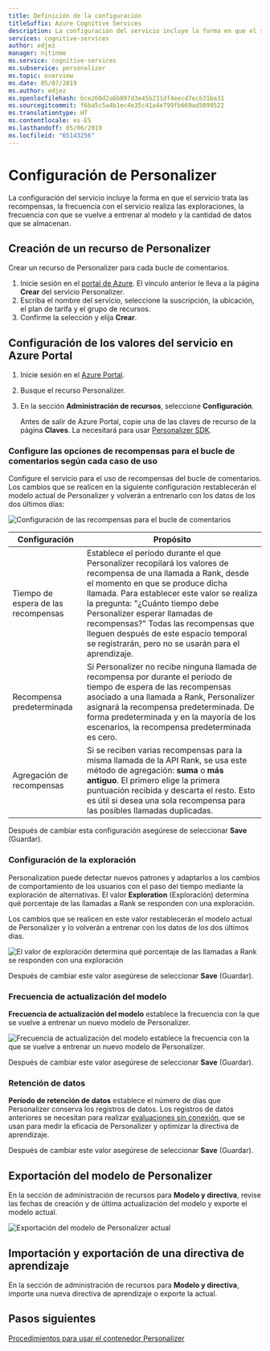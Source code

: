 ```yaml
---
title: Definición de la configuración
titleSuffix: Azure Cognitive Services
description: La configuración del servicio incluye la forma en que el servicio trata las recompensas, la frecuencia con el servicio realiza las exploraciones, la frecuencia con que se vuelve a entrenar al modelo y la cantidad de datos que se almacenan.
services: cognitive-services
author: edjez
manager: nitinme
ms.service: cognitive-services
ms.subservice: personalizer
ms.topic: overview
ms.date: 05/07/2019
ms.author: edjez
ms.openlocfilehash: bce260d2a6b897d3e45b231df4eecd7ecb31ba31
ms.sourcegitcommit: f6ba5c5a4b1ec4e35c41a4e799fb669ad5099522
ms.translationtype: HT
ms.contentlocale: es-ES
ms.lasthandoff: 05/06/2019
ms.locfileid: "65143256"
---
```

# <a name="personalizer-settings"></a>Configuración de Personalizer

La configuración del servicio incluye la forma en que el servicio trata las recompensas, la frecuencia con el servicio realiza las exploraciones, la frecuencia con que se vuelve a entrenar al modelo y la cantidad de datos que se almacenan.

## <a name="create-personalizer-resource"></a>Creación de un recurso de Personalizer

Crear un recurso de Personalizer para cada bucle de comentarios. 

1. Inicie sesión en el [portal de Azure](https://ms.portal.azure.com/#create/Microsoft.CognitiveServicesPersonalizer). El vínculo anterior le lleva a la página **Crear** del servicio Personalizer. 
1. Escriba el nombre del servicio, seleccione la suscripción, la ubicación, el plan de tarifa y el grupo de recursos.
1. Confirme la selección y elija **Crear**.

## <a name="configure-service-settings-in-the-azure-portal"></a>Configuración de los valores del servicio en Azure Portal

1. Inicie sesión en el [Azure Portal](https://ms.portal.azure.com/#create/Microsoft.CognitiveServicesPersonalizer).
1. Busque el recurso Personalizer. 
1. En la sección **Administración de recursos**, seleccione **Configuración**.

    Antes de salir de Azure Portal, copie una de las claves de recurso de la página **Claves**. La necesitará para usar [Personalizer SDK](https://aka.ms/personalizer-dotnet-sdk-docs).

### <a name="configure-reward-settings-for-the-feedback-loop-based-on-use-case"></a>Configure las opciones de recompensas para el bucle de comentarios según cada caso de uso

Configure el servicio para el uso de recompensas del bucle de comentarios. Los cambios que se realicen en la siguiente configuración restablecerán el modelo actual de Personalizer y volverán a entrenarlo con los datos de los dos últimos días:

![Configuración de las recompensas para el bucle de comentarios](media/settings/configure-model-reward-settings.png)

|Configuración|Propósito|
|--|--|
|Tiempo de espera de las recompensas|Establece el período durante el que Personalizer recopilará los valores de recompensa de una llamada a Rank, desde el momento en que se produce dicha llamada. Para establecer este valor se realiza la pregunta: "¿Cuánto tiempo debe Personalizer esperar llamadas de recompensas?" Todas las recompensas que lleguen después de este espacio temporal se registrarán, pero no se usarán para el aprendizaje.|
|Recompensa predeterminada|Si Personalizer no recibe ninguna llamada de recompensa por durante el período de tiempo de espera de las recompensas asociado a una llamada a Rank, Personalizer asignará la recompensa predeterminada. De forma predeterminada y en la mayoría de los escenarios, la recompensa predeterminada es cero.|
|Agregación de recompensas|Si se reciben varias recompensas para la misma llamada de la API Rank, se usa este método de agregación: **suma** o **más antiguo**. El primero elige la primera puntuación recibida y descarta el resto. Esto es útil si desea una sola recompensa para las posibles llamadas duplicadas. |

Después de cambiar esta configuración asegúrese de seleccionar **Save** (Guardar).

### <a name="exploration-setting"></a>Configuración de la exploración 

Personalization puede detectar nuevos patrones y adaptarlos a los cambios de comportamiento de los usuarios con el paso del tiempo mediante la exploración de alternativas. El valor **Exploration** (Exploración) determina qué porcentaje de las llamadas a Rank se responden con una exploración. 

Los cambios que se realicen en este valor restablecerán el modelo actual de Personalizer y lo volverán a entrenar con los datos de los dos últimos días.

![El valor de exploración determina qué porcentaje de las llamadas a Rank se responden con una exploración](media/settings/configure-exploration-setting.png)

Después de cambiar este valor asegúrese de seleccionar **Save** (Guardar).

### <a name="model-update-frequency"></a>Frecuencia de actualización del modelo

**Frecuencia de actualización del modelo** establece la frecuencia con la que se vuelve a entrenar un nuevo modelo de Personalizer. 

![Frecuencia de actualización del modelo establece la frecuencia con la que se vuelve a entrenar un nuevo modelo de Personalizer.](media/settings/configure-model-update-frequency-settings.png)

Después de cambiar este valor asegúrese de seleccionar **Save** (Guardar).

### <a name="data-retention"></a>Retención de datos

**Período de retención de datos** establece el número de días que Personalizer conserva los registros de datos. Los registros de datos anteriores se necesitan para realizar [evaluaciones sin conexión](concepts-offline-evaluation.md), que se usan para medir la eficacia de Personalizer y optimizar la directiva de aprendizaje.

Después de cambiar este valor asegúrese de seleccionar **Save** (Guardar).

## <a name="export-the-personalizer-model"></a>Exportación del modelo de Personalizer

En la sección de administración de recursos para **Modelo y directiva**, revise las fechas de creación y de última actualización del modelo y exporte el modelo actual.

![Exportación del modelo de Personalizer actual](media/settings/export-current-personalizer-model.png)

## <a name="import-and-export-learning-policy"></a>Importación y exportación de una directiva de aprendizaje

En la sección de administración de recursos para **Modelo y directiva**, importe una nueva directiva de aprendizaje o exporte la actual.

## <a name="next-steps"></a>Pasos siguientes

[Procedimientos para usar el contenedor Personalizer](https://go.microsoft.com/fwlink/?linkid=2083923&clcid=0x409)
